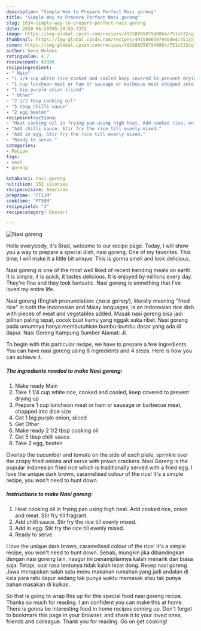 ```yaml
---
description: "Simple Way to Prepare Perfect Nasi goreng"
title: "Simple Way to Prepare Perfect Nasi goreng"
slug: 1634-simple-way-to-prepare-perfect-nasi-goreng
date: 2020-06-28T05:39:53.737Z
image: https://img-global.cpcdn.com/recipes/4915800507940864/751x532cq70/nasi-goreng-recipe-main-photo.jpg
thumbnail: https://img-global.cpcdn.com/recipes/4915800507940864/751x532cq70/nasi-goreng-recipe-main-photo.jpg
cover: https://img-global.cpcdn.com/recipes/4915800507940864/751x532cq70/nasi-goreng-recipe-main-photo.jpg
author: Gene Holmes
ratingvalue: 4.7
reviewcount: 43336
recipeingredient:
- " Main"
- "1 1/4 cup white rice cooked and cooled keep covered to prevent drying up"
- "1 cup luncheon meat or ham or sausage or barbecue meat chopped into dice size"
- "1 big purple onion sliced"
- " Other"
- "2 1/2 tbsp cooking oil"
- "5 tbsp chilli sauce"
- "2 egg beaten"
recipeinstructions:
- "Heat cooking oil in frying pan using high heat. Add cooked rice, onion and meat. Stir fry till fragrant."
- "Add chilli sauce. Stir fry the rice till evenly mixed."
- "Add in egg. Stir fry the rice till evenly mixed."
- "Ready to serve."
categories:
- Recipe
tags:
- nasi
- goreng

katakunci: nasi goreng 
nutrition: 152 calories
recipecuisine: American
preptime: "PT11M"
cooktime: "PT58M"
recipeyield: "3"
recipecategory: Dessert

---
```



![Nasi goreng](https://img-global.cpcdn.com/recipes/4915800507940864/751x532cq70/nasi-goreng-recipe-main-photo.jpg)

Hello everybody, it's Brad, welcome to our recipe page. Today, I will show you a way to prepare a special dish, nasi goreng. One of my favorites. This time, I will make it a little bit unique. This is gonna smell and look delicious.

Nasi goreng is one of the most well liked of recent trending meals on earth. It is simple, it is quick, it tastes delicious. It is enjoyed by millions every day. They're fine and they look fantastic. Nasi goreng is something that I've loved my entire life.

Nasi goreng (English pronunciation: /ˌnɑːsi ɡɒˈrɛŋ/), literally meaning &#34;fried rice&#34; in both the Indonesian and Malay languages, is an Indonesian rice dish with pieces of meat and vegetables added. Masak nasi goreng bisa jadi pilihan paling tepat, cocok buat kamu yang nggak suka ribet. Nasi goreng pada umumnya hanya membutuhkan bumbu-bumbu dasar yang ada di dapur. Nasi Goreng Kampung Sumber Alamat: Jl.


To begin with this particular recipe, we have to prepare a few ingredients. You can have nasi goreng using 8 ingredients and 4 steps. Here is how you can achieve it.

<!--inarticleads1-->

##### The ingredients needed to make Nasi goreng:

1. Make ready  Main
1. Take 1 1/4 cup white rice, cooked and cooled, keep covered to prevent drying up
1. Prepare 1 cup luncheon meat or ham or sausage or barbecue meat, chopped into dice size
1. Get 1 big purple onion, sliced
1. Get  Other
1. Make ready 2 1/2 tbsp cooking oil
1. Get 5 tbsp chilli sauce
1. Take 2 egg, beaten


Overlap the cucumber and tomato on the side of each plate, sprinkle over the crispy fried onions and serve with prawn crackers. Nasi Goreng is the popular Indonesian fried rice which is traditionally served with a fried egg. I love the unique dark brown, caramelised colour of the rice! It&#39;s a simple recipe, you won&#39;t need to hunt down. 

<!--inarticleads2-->

##### Instructions to make Nasi goreng:

1. Heat cooking oil in frying pan using high heat. Add cooked rice, onion and meat. Stir fry till fragrant.
1. Add chilli sauce. Stir fry the rice till evenly mixed.
1. Add in egg. Stir fry the rice till evenly mixed.
1. Ready to serve.


I love the unique dark brown, caramelised colour of the rice! It&#39;s a simple recipe, you won&#39;t need to hunt down. Sebab, mungkin jika dibandingkan dengan nasi goreng lain, nasgor ini penampilannya kalah menarik dan biasa saja. Tetapi, soal rasa tentunya tidak kalah lezat dong. Resep nasi goreng Jawa merupakan salah satu menu makanan rumahan yang jadi andalan di kala para ratu dapur sedang tak punya waktu memasak atau tak punya bahan masakan di kulkas. 

So that is going to wrap this up for this special food nasi goreng recipe. Thanks so much for reading. I am confident you can make this at home. There is gonna be interesting food in home recipes coming up. Don't forget to bookmark this page in your browser, and share it to your loved ones, friends and colleague. Thank you for reading. Go on get cooking!

